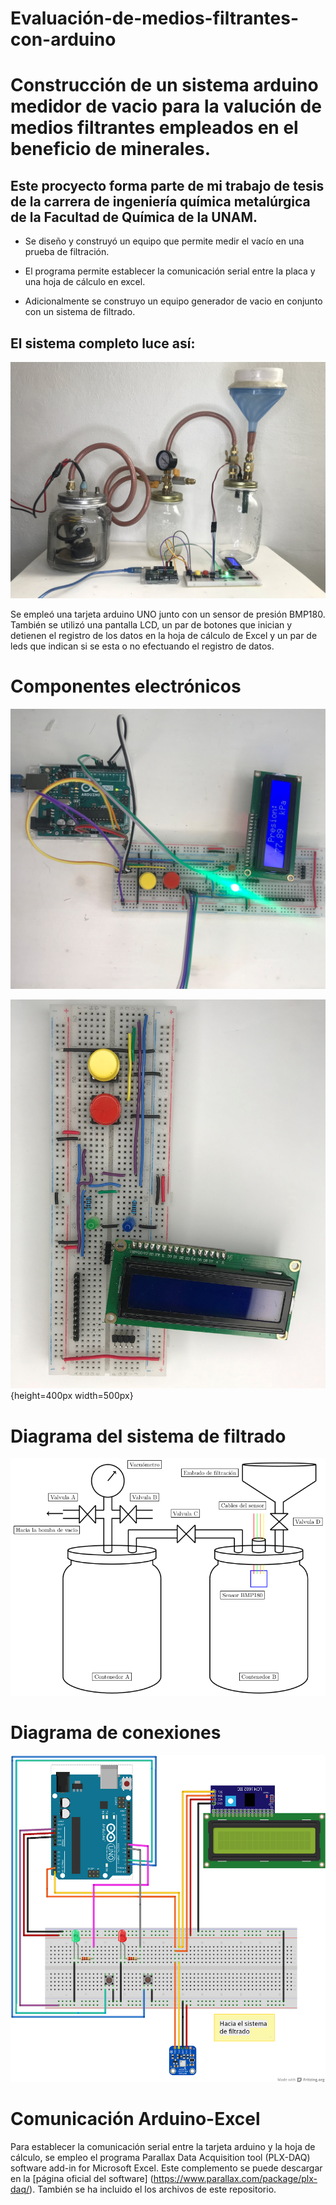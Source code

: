 # Evaluación-de-medios-filtrantes-con-arduino

# Construcción de un sistema arduino medidor de vacio para la valución de medios filtrantes empleados en el beneficio de minerales.

## Este procyecto forma parte de mi trabajo de tesis de la carrera de ingeniería química metalúrgica de la Facultad de Química de la UNAM.

- Se diseño y construyó un equipo que permite medir el vacío en una prueba de filtración.

- El programa permite establecer la comunicación serial entre la placa y una hoja de cálculo en excel.

- Adicionalmente se construyo un equipo generador de vacio en conjunto con un sistema de filtrado.

## El sistema completo luce así:

![Equipo construido](/imgs/sistema_completo_verde.jpg)


Se empleó una tarjeta arduino UNO junto con un sensor de presión BMP180.
También se utilizó una pantalla LCD, un par de botones que inician y detienen el registro de los datos en la hoja de cálculo de Excel y un par de leds que indican si se esta o no efectuando el registro de datos.


# Componentes electrónicos
![Dispositivos electrónicos empleados](/imgs/dispositivos_electronicos_verde.jpg)


![Detalle protoboard](/imgs/proto_11.jpg){height=400px width=500px}


# Diagrama del sistema de filtrado
![Diagrama sistema](/imgs/sistema_mason.png)

# Diagrama de conexiones
![Diagrama conexiones](/imgs/esquema_proyecto_bb.png)


# Comunicación Arduino-Excel
Para establecer la comunicación serial entre la tarjeta arduino y la hoja de cálculo, se empleo el programa Parallax Data Acquisition tool (PLX-DAQ) software add-in for Microsoft Excel. Este complemento se puede descargar en la [página oficial del software] (https://www.parallax.com/package/plx-daq/). También se ha incluido el los archivos de este repositorio. 




